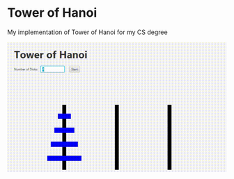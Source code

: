 # Tower of Hanoi

My implementation of Tower of Hanoi for my CS degree

![Screencast](.github/assets/screencast.gif)

